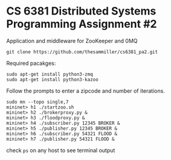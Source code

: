 # CS 6381 Distributed Systems Programming Assignment #2

Application and middleware for ZooKeeper and 0MQ

```
git clone https://github.com/thesammiller/cs6381_pa2.git  
```    

Required pacakges:
```
sudo apt-get install python3-zmq
sudo apt-get install python3-kazoo
```



Follow the prompts to enter a zipcode and number of iterations.    

```
sudo mn --topo single,7
mininet> h1 ./startzoo.sh       
mininet> h2 ./brokerproxy.py &    
mininet> h3 ./floodproxy.py &    
mininet> h4 ./subscriber.py 12345 BROKER &     
mininet> h5 ./publisher.py 12345 BROKER &     
mininet> h6 ./subscriber.py 54321 FLOOD &    
mininet> h7 ./publisher.py 54321 FLOOD &    
``` 
check `ps` on any host to see terminal output







